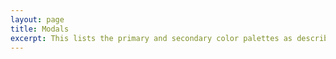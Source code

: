 ```yaml
---
layout: page
title: Modals
excerpt: This lists the primary and secondary color palettes as described in the Brand Guidelines PDF and in <a href="https://github.com/CruGlobal/crubrand/blob/master/variables/_colors.scss">_colors.scss</a>.
---
```

